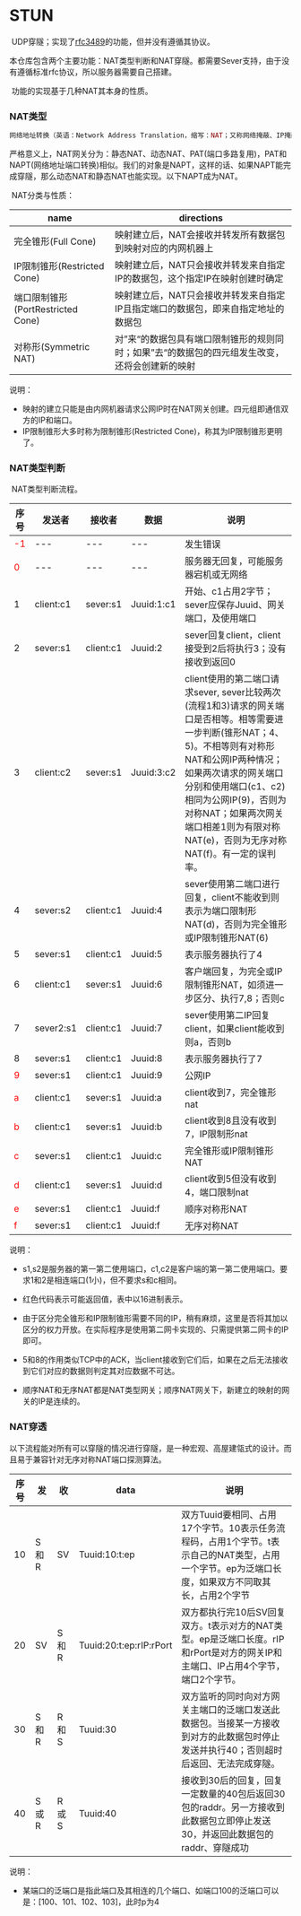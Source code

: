 

# STUN

​		UDP穿隧；实现了[rfc3489](https://tools.ietf.org/html/rfc3489)的功能，但并没有遵循其协议。

​		本仓库包含两个主要功能：NAT类型判断和NAT穿隧。都需要Sever支持，由于没有遵循标准rfc协议，所以服务器需要自己搭建。

​		功能的实现基于几种NAT其本身的性质。

### NAT类型

```php
网络地址转换（英语：Network Address Translation，缩写：NAT；又称网络掩蔽、IP掩蔽）在计算机网络中是一种在IP数据包通过路由器或防火墙时重写来源IP地址或目的IP地址的技术。这种技术被普遍使用在有多台主机但只通过一个公有IP地址访问互联网的私有网络中。它是一个方便且得到了广泛应用的技术。当然，NAT也让主机之间的通信变得复杂，导致了通信效率的降低。--wikipedia
```

​		严格意义上，NAT网关分为：静态NAT、动态NAT、PAT(端口多路复用)，PAT和NAPT(网络地址端口转换)相似。我们的对象是NAPT，这样的话、如果NAPT能完成穿隧，那么动态NAT和静态NAT也能实现。以下NAPT成为NAT。

​		NAT分类与性质：

| name                              | directions                                                   |
| --------------------------------- | ------------------------------------------------------------ |
| 完全锥形(Full Cone)               | 映射建立后，NAT会接收并转发所有数据包到映射对应的内网机器上  |
| IP限制锥形(Restricted Cone)       | 映射建立后，NAT只会接收并转发来自指定IP的数据包，这个指定IP在映射创建时确定 |
| 端口限制锥形(PortRestricted Cone) | 映射建立后，NAT只会接收并转发来自指定IP且指定端口的数据包，即来自指定地址的数据包 |
| 对称形(Symmetric NAT)             | 对”来“的数据包具有端口限制锥形的规则同时；如果”去“的数据包的四元组发生改变，还将会创建新的映射 |

说明：

- 映射的建立只能是由内网机器请求公网IP时在NAT网关创建。四元组即通信双方的IP和端口。
- IP限制锥形大多时称为限制锥形(Restricted Cone)，称其为IP限制锥形更明了。

### NAT类型判断

​		NAT类型判断流程。

| 序号                        | 发送者    | 接收者    | 数据       | 说明                                                         |
| --------------------------- | --------- | --------- | ---------- | ------------------------------------------------------------ |
| <font color='red'>-1</font> | ---       | ---       | ---        | 发生错误                                                     |
| <font color='red'>0</font>  | ---       | ---       | ---        | 服务器无回复，可能服务器宕机或无网络                         |
| 1                           | client:c1 | sever:s1  | Juuid:1:c1 | 开始、c1占用2字节；sever应保存Juuid、网关端口，及使用端口    |
| 2                           | sever:s1  | client:c1 | Juuid:2    | sever回复client，client接受到2后将执行3；没有接收到返回0     |
| 3                           | client:c2 | sever:s1  | Juuid:3:c2 | client使用的第二端口请求sever, sever比较两次(流程1和3)请求的网关端口是否相等。相等需要进一步判断(锥形NAT；4、5)。不相等则有对称形NAT和公网IP两种情况；如果两次请求的网关端口分别和使用端口(c1、c2)相同为公网IP(9)，否则为对称NAT；如果两次网关端口相差1则为有限对称NAT(e)，否则为无序对称NAT(f)。有一定的误判率。 |
| 4                           | sever:s2  | client:c1 | Juuid:4    | sever使用第二端口进行回复，client不能收到则表示为端口限制形NAT(d)，否则为完全锥形或IP限制锥形NAT(6) |
| 5                           | sever:s1  | client:c1 | Juuid:5    | 表示服务器执行了4                                            |
| 6                           | client:c1 | sever:s1  | Juuid:6    | 客户端回复，为完全或IP限制锥形NAT，如须进一步区分、执行7,8；否则c |
| 7                           | sever2:s1 | client:c1 | Juuid:7    | sever使用第二IP回复client，如果client能收到则a，否则b        |
| 8                           | sever:s1  | client:c1 | Juuid:8    | 表示服务器执行了7                                            |
| <font color='red'>9</font>  | sever:s1  | client:c1 | Juuid:9    | 公网IP                                                       |
| <font color='red'>a</font>  | client:c1 | sever:s1  | Juuid:a    | client收到7，完全锥形nat                                     |
| <font color='red'>b</font>  | client:c1 | sever:s1  | Juuid:b    | client收到8且没有收到7，IP限制形nat                          |
| <font color='red'>c</font>  | sever:s1  | client:c1 | Juuid:c    | 完全锥形或IP限制锥形NAT                                      |
| <font color='red'>d</font>  | client:c1 | sever:s1  | Juuid:d    | client收到5但没有收到4，端口限制nat                          |
| <font color='red'>e</font>  | sever:s1  | client:c1 | Juuid:f    | 顺序对称形NAT                                                |
| <font color='red'>f</font>  | sever:s1  | client:c1 | Juuid:f    | 无序对称NAT                                                  |

说明：

- s1,s2是服务器的第一第二使用端口，c1,c2是客户端的第一第二使用端口。要求1和2是相连端口(1小)，但不要求s和c相同。

- 红色代码表示可能返回值，表中以16进制表示。

- 由于区分完全锥形和IP限制锥形需要不同的IP，稍有麻烦，这里是否将其加以区分的权力开放。在实际程序是使用第二网卡实现的、只需提供第二网卡的IP即可。

- 5和8的作用类似TCP中的ACK，当client接收到它们后，如果在之后无法接收到它们对应的数据则判定其对应数据不可达。

- 顺序NAT和无序NAT都是NAT类型网关；顺序NAT网关下，新建立的映射的网关的IP是连续的。

  





### NAT穿透

​		以下流程能对所有可以穿隧的情况进行穿隧，是一种宏观、高屋建瓴式的设计。而且易于兼容针对无序对称NAT端口探测算法。

| 序号 | 发   | 收   | data                    | 说明                                                         |
| ---- | ---- | ---- | ----------------------- | ------------------------------------------------------------ |
| 10   | S和R | SV   | Tuuid:10:t:ep           | 双方Tuuid要相同、占用17个字节。10表示任务流程码，占用1个字节。t表示自己的NAT类型，占用一个字节。ep为泛端口长度，如果双方不同取其长，占用2个字节 |
| 20   | SV   | S和R | Tuuid:20:t:ep:rIP:rPort | 双方都执行完10后SV回复双方。t表示对方的NAT类型。ep是泛端口长度。rIP和rPort是对方的网关IP和主端口、IP占用4个字节，端口2个字节。 |
| 30   | S和R | R和S | Tuuid:30                | 双方监听的同时向对方网关主端口的泛端口发送此数据包。当接某一方接收到对方的此数据包时停止发送并执行40；否则超时后返回、无法完成穿隧。 |
| 40   | S或R | R或S | Tuuid:40                | 接收到30后的回复，回复一定数量的40包后返回30包的raddr。另一方接收到此数据包立即停止发送30，并返回此数据包的raddr、穿隧成功 |

说明：

- ​	某端口的泛端口是指此端口及其相连的几个端口、如端口100的泛端口可以是：[100、101、102、103]，此时p为4



